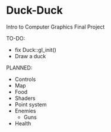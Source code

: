 # Duck-Duck
Intro to Computer Graphics Final Project

TO-DO:
* fix Duck::gl_init()
* Draw a duck

PLANNED:
* Controls
* Map
* Food
* Shaders
* Point system
* Enemies
  * Guns
* Health

